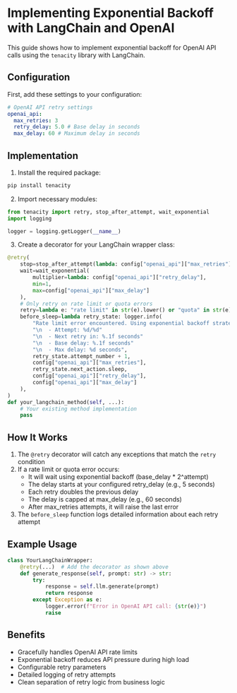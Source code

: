# Implementing Exponential Backoff with LangChain and OpenAI

This guide shows how to implement exponential backoff for OpenAI API calls using the `tenacity` library with LangChain.

## Configuration

First, add these settings to your configuration:

```yaml
# OpenAI API retry settings
openai_api:
  max_retries: 3
  retry_delay: 5.0 # Base delay in seconds
  max_delay: 60 # Maximum delay in seconds
```

## Implementation

1. Install the required package:

```bash
pip install tenacity
```

2. Import necessary modules:

```python
from tenacity import retry, stop_after_attempt, wait_exponential
import logging

logger = logging.getLogger(__name__)
```

3. Create a decorator for your LangChain wrapper class:

```python
@retry(
    stop=stop_after_attempt(lambda: config["openai_api"]["max_retries"]),
    wait=wait_exponential(
        multiplier=lambda: config["openai_api"]["retry_delay"],
        min=1,
        max=config["openai_api"]["max_delay"]
    ),
    # Only retry on rate limit or quota errors
    retry=lambda e: "rate limit" in str(e).lower() or "quota" in str(e).lower(),
    before_sleep=lambda retry_state: logger.info(
        "Rate limit error encountered. Using exponential backoff strategy:"
        "\n  - Attempt: %d/%d"
        "\n  - Next retry in: %.1f seconds"
        "\n  - Base delay: %.1f seconds"
        "\n  - Max delay: %d seconds",
        retry_state.attempt_number + 1,
        config["openai_api"]["max_retries"],
        retry_state.next_action.sleep,
        config["openai_api"]["retry_delay"],
        config["openai_api"]["max_delay"]
    ),
)
def your_langchain_method(self, ...):
    # Your existing method implementation
    pass
```

## How It Works

1. The `@retry` decorator will catch any exceptions that match the `retry` condition
2. If a rate limit or quota error occurs:
   - It will wait using exponential backoff (base_delay \* 2^attempt)
   - The delay starts at your configured retry_delay (e.g., 5 seconds)
   - Each retry doubles the previous delay
   - The delay is capped at max_delay (e.g., 60 seconds)
   - After max_retries attempts, it will raise the last error
3. The `before_sleep` function logs detailed information about each retry attempt

## Example Usage

```python
class YourLangChainWrapper:
    @retry(...)  # Add the decorator as shown above
    def generate_response(self, prompt: str) -> str:
        try:
            response = self.llm.generate(prompt)
            return response
        except Exception as e:
            logger.error(f"Error in OpenAI API call: {str(e)}")
            raise
```

## Benefits

- Gracefully handles OpenAI API rate limits
- Exponential backoff reduces API pressure during high load
- Configurable retry parameters
- Detailed logging of retry attempts
- Clean separation of retry logic from business logic
